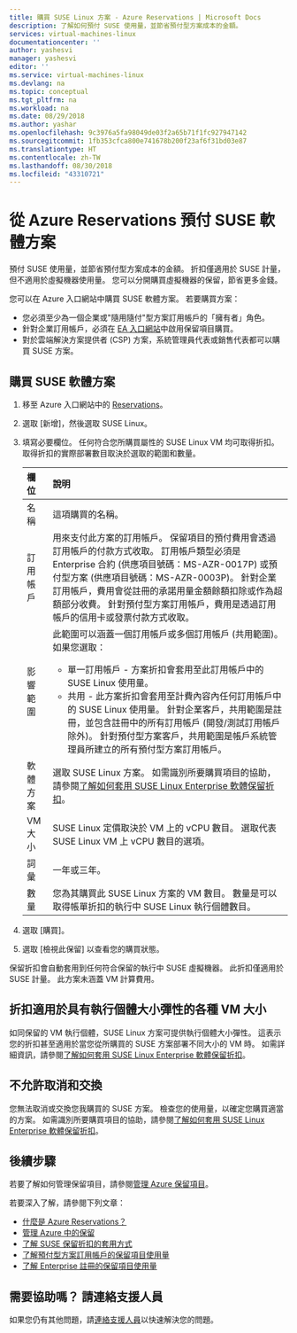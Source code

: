```yaml
---
title: 購買 SUSE Linux 方案 - Azure Reservations | Microsoft Docs
description: 了解如何預付 SUSE 使用量，並節省預付型方案成本的金額。
services: virtual-machines-linux
documentationcenter: ''
author: yashesvi
manager: yashesvi
editor: ''
ms.service: virtual-machines-linux
ms.devlang: na
ms.topic: conceptual
ms.tgt_pltfrm: na
ms.workload: na
ms.date: 08/29/2018
ms.author: yashar
ms.openlocfilehash: 9c3976a5fa98049de03f2a65b71f1fc927947142
ms.sourcegitcommit: 1fb353cfca800e741678b200f23af6f31bd03e87
ms.translationtype: HT
ms.contentlocale: zh-TW
ms.lasthandoff: 08/30/2018
ms.locfileid: "43310721"
---
```

# <a name="prepay-for-suse-software-plans-from-azure-reservations"></a>從 Azure Reservations 預付 SUSE 軟體方案

預付 SUSE 使用量，並節省預付型方案成本的金額。 折扣僅適用於 SUSE 計量，但不適用於虛擬機器使用量。 您可以分開購買虛擬機器的保留，節省更多金錢。

您可以在 Azure 入口網站中購買 SUSE 軟體方案。 若要購買方案：

- 您必須至少為一個企業或"隨用隨付"型方案訂用帳戶的「擁有者」角色。
- 針對企業訂用帳戶，必須在 [EA 入口網站](https://ea.azure.com)中啟用保留項目購買。
- 對於雲端解決方案提供者 (CSP) 方案，系統管理員代表或銷售代表都可以購買 SUSE 方案。

## <a name="buy-a-suse-software-plan"></a>購買 SUSE 軟體方案

1. 移至 Azure 入口網站中的 [Reservations](https://portal.azure.com/#blade/Microsoft_Azure_Reservations/ReservationsBrowseBlade)。
1. 選取 [新增]，然後選取 SUSE Linux。
1. 填寫必要欄位。 任何符合您所購買屬性的 SUSE Linux VM 均可取得折扣。 取得折扣的實際部署數目取決於選取的範圍和數量。

    | 欄位      | 說明|
    |:------------|:--------------|
    |名稱        |這項購買的名稱。|
    |訂用帳戶|用來支付此方案的訂用帳戶。 保留項目的預付費用會透過訂用帳戶的付款方式收取。 訂用帳戶類型必須是 Enterprise 合約 (供應項目號碼：MS-AZR-0017P) 或預付型方案 (供應項目號碼：MS-AZR-0003P)。 針對企業訂用帳戶，費用會從註冊的承諾用量金額餘額扣除或作為超額部分收費。 針對預付型方案訂用帳戶，費用是透過訂用帳戶的信用卡或發票付款方式收取。|
    |影響範圍       |此範圍可以涵蓋一個訂用帳戶或多個訂用帳戶 (共用範圍)。 如果您選取： <ul><li>單一訂用帳戶 - 方案折扣會套用至此訂用帳戶中的 SUSE Linux 使用量。 </li><li>共用 - 此方案折扣會套用至計費內容內任何訂用帳戶中的 SUSE Linux 使用量。 針對企業客戶，共用範圍是註冊，並包含註冊中的所有訂用帳戶 (開發/測試訂用帳戶除外)。 針對預付型方案客戶，共用範圍是帳戶系統管理員所建立的所有預付型方案訂用帳戶。</li></ul>|
    |軟體方案     |選取 SUSE Linux 方案。 如需識別所要購買項目的協助，請參閱[了解如何套用 SUSE Linux Enterprise 軟體保留折扣](../../billing/billing-understand-suse-reservation-charges.md)。|
    |VM 大小     |SUSE Linux 定價取決於 VM 上的 vCPU 數目。 選取代表 SUSE Linux VM 上 vCPU 數目的選項。|
    |詞彙        |一年或三年。|
    |數量    |您為其購買此 SUSE Linux 方案的 VM 數目。 數量是可以取得帳單折扣的執行中 SUSE Linux 執行個體數目。|
1. 選取 [購買]。
1. 選取 [檢視此保留] 以查看您的購買狀態。

保留折扣會自動套用到任何符合保留的執行中 SUSE 虛擬機器。 此折扣僅適用於 SUSE 計量。 此方案未涵蓋 VM 計算費用。

## <a name="discount-applies-to-different-vm-sizes-with-instance-size-flexibility"></a>折扣適用於具有執行個體大小彈性的各種 VM 大小

如同保留的 VM 執行個體，SUSE Linux 方案可提供執行個體大小彈性。 這表示您的折扣甚至適用於當您從所購買的 SUSE 方案部署不同大小的 VM 時。 如需詳細資訊，請參閱[了解如何套用 SUSE Linux Enterprise 軟體保留折扣](../../billing/billing-understand-suse-reservation-charges.md)。

## <a name="cancellation-and-exchanges-not-allowed"></a>不允許取消和交換

您無法取消或交換您我購買的 SUSE 方案。 檢查您的使用量，以確定您購買適當的方案。 如需識別所要購買項目的協助，請參閱[了解如何套用 SUSE Linux Enterprise 軟體保留折扣](../../billing/billing-understand-suse-reservation-charges.md)。

## <a name="next-steps"></a>後續步驟

若要了解如何管理保留項目，請參閱[管理 Azure 保留項目](../../billing/billing-manage-reserved-vm-instance.md)。

若要深入了解，請參閱下列文章：

- [什麼是 Azure Reservations？](../../billing/billing-save-compute-costs-reservations.md)
- [管理 Azure 中的保留](../../billing/billing-manage-reserved-vm-instance.md)
- [了解 SUSE 保留折扣的套用方式](../../billing/billing-understand-suse-reservation-charges.md)
- [了解預付型方案訂用帳戶的保留項目使用量](../../billing/billing-understand-reserved-instance-usage.md)
- [了解 Enterprise 註冊的保留項目使用量](../../billing/billing-understand-reserved-instance-usage-ea.md)

## <a name="need-help-contact-support"></a>需要協助嗎？ 請連絡支援人員

如果您仍有其他問題，請[連絡支援人員](https://portal.azure.com/?#blade/Microsoft_Azure_Support/HelpAndSupportBlade)以快速解決您的問題。